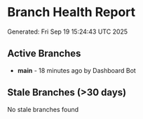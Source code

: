 # Branch Health Report
Generated: Fri Sep 19 15:24:43 UTC 2025

## Active Branches
- **main** - 18 minutes ago by Dashboard Bot

## Stale Branches (>30 days)
No stale branches found
